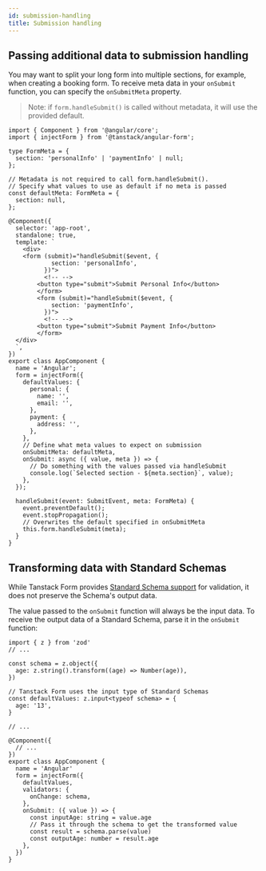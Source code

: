 ```yaml
---
id: submission-handling
title: Submission handling
---
```


## Passing additional data to submission handling

You may want to split your long form into multiple sections, for example, when creating a booking form.
To receive meta data in your `onSubmit` function, you can specify the `onSubmitMeta` property.

> Note: if `form.handleSubmit()` is called without metadata, it will use the provided default.

```angular-ts
import { Component } from '@angular/core';
import { injectForm } from '@tanstack/angular-form';

type FormMeta = {
  section: 'personalInfo' | 'paymentInfo' | null;
};

// Metadata is not required to call form.handleSubmit().
// Specify what values to use as default if no meta is passed
const defaultMeta: FormMeta = {
  section: null,
};

@Component({
  selector: 'app-root',
  standalone: true,
  template: `
    <div>
    <form (submit)="handleSubmit($event, {
            section: 'personalInfo',
          })">
          <!-- -->
        <button type="submit">Submit Personal Info</button>
        </form>
        <form (submit)="handleSubmit($event, {
            section: 'paymentInfo',
          })">
          <!-- -->
        <button type="submit">Submit Payment Info</button>
        </form>
  </div>
  `,
})
export class AppComponent {
  name = 'Angular';
  form = injectForm({
    defaultValues: {
      personal: {
        name: '',
        email: '',
      },
      payment: {
        address: '',
      },
    },
    // Define what meta values to expect on submission
    onSubmitMeta: defaultMeta,
    onSubmit: async ({ value, meta }) => {
      // Do something with the values passed via handleSubmit
      console.log(`Selected section - ${meta.section}`, value);
    },
  });

  handleSubmit(event: SubmitEvent, meta: FormMeta) {
    event.preventDefault();
    event.stopPropagation();
    // Overwrites the default specified in onSubmitMeta
    this.form.handleSubmit(meta);
  }
}
```

## Transforming data with Standard Schemas

While Tanstack Form provides [Standard Schema support](./validation.md) for validation, it does not preserve the Schema's output data.

The value passed to the `onSubmit` function will always be the input data. To receive the output data of a Standard Schema, parse it in the `onSubmit` function:

```tsx
import { z } from 'zod'
// ...

const schema = z.object({
  age: z.string().transform((age) => Number(age)),
})

// Tanstack Form uses the input type of Standard Schemas
const defaultValues: z.input<typeof schema> = {
  age: '13',
}

// ...

@Component({
  // ...
})
export class AppComponent {
  name = 'Angular'
  form = injectForm({
    defaultValues,
    validators: {
      onChange: schema,
    },
    onSubmit: ({ value }) => {
      const inputAge: string = value.age
      // Pass it through the schema to get the transformed value
      const result = schema.parse(value)
      const outputAge: number = result.age
    },
  })
}
```
